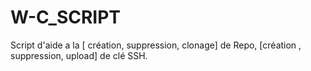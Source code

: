 # W-C_SCRIPT
Script d'aide a la [ création, suppression, clonage] de Repo, [création , suppression, upload] de clé SSH.
